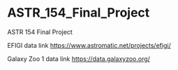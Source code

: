 # ASTR_154_Final_Project
ASTR 154 Final Project

EFIGI data link
https://www.astromatic.net/projects/efigi/

Galaxy Zoo 1 data link
https://data.galaxyzoo.org/
